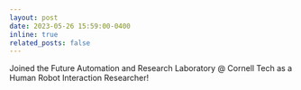 ```yaml
---
layout: post
date: 2023-05-26 15:59:00-0400
inline: true
related_posts: false
---
```

Joined the Future Automation and Research Laboratory @ Cornell Tech as a Human Robot Interaction Researcher!